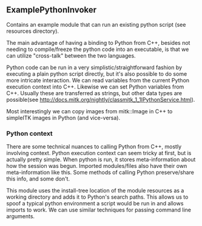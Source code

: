 ## ExamplePythonInvoker

Contains an example module that can run an existing python script (see resources directory).

The main advantage of having a binding to Python from C++, besides not needing to compile/freeze the python code into an executable, is that we can
utilize "cross-talk" between the two languages.

Python code can be run in a very simplistic/straightforward fashion by executing a plain python script directly,
but it's also possible to do some more intricate interaction.
We can read variables from the current Python execution context into C++.
Likewise we can set Python variables from C++. 
Usually these are transferred as strings, but other data types are possible(see http://docs.mitk.org/nightly/classmitk_1_1IPythonService.html). 

Most interestingly we can copy images from mitk::Image in C++ to simpleITK images in Python (and vice-versa). 

### Python context

There are some technical nuances to calling Python from C++, mostly involving context.
Python execution context can seem tricky at first, but is actually pretty simple. When python is run, it stores meta-information about
how the session was begun. Imported modules/files also have their own meta-information like this. 
Some methods of calling Python preserve/share this info, and some don't.

This module uses the install-tree location of the module resources as a working directory and adds it to Python's search paths. This allows us to spoof a typical python environment a script would be run in and allows imports to work. We can use similar techniques for passing command line arguments.


